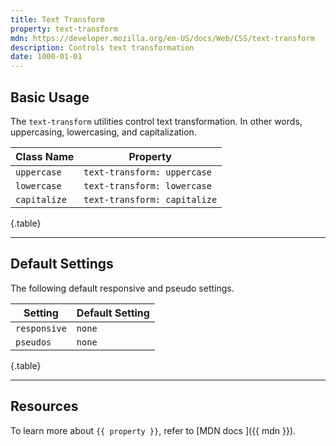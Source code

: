 ```yaml
---
title: Text Transform
property: text-transform
mdn: https://developer.mozilla.org/en-US/docs/Web/CSS/text-transform
description: Controls text transformation
date: 1000-01-01
---
```


## Basic Usage

The `text-transform` utilities control text transformation. In other words, uppercasing, lowercasing, and capitalization.

| Class Name   | Property                     |
| ------------ | ---------------------------- |
| `uppercase`  | `text-transform: uppercase`  |
| `lowercase`  | `text-transform: lowercase`  |
| `capitalize` | `text-transform: capitalize` |

{.table}

---

## Default Settings

The following default responsive and pseudo settings.

| Setting      | Default Setting |
| ------------ | --------------- |
| `responsive` | `none`          |
| `pseudos`    | `none`          |

{.table}

---

## Resources

To learn more about `{{ property }}`, refer to [MDN docs <i class="far fa-external-link ml-6"></i>]({{ mdn }}).
